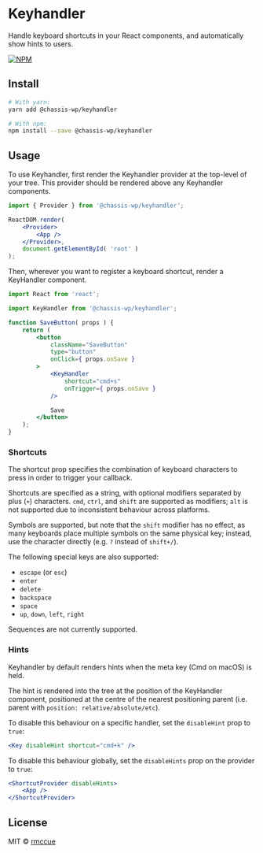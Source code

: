 # Keyhandler

Handle keyboard shortcuts in your React components, and automatically show hints to users.

[![NPM](https://img.shields.io/npm/v/@chassis-wp/keyhandler.svg)](https://www.npmjs.com/package/@chassis-wp/keyhandler)


## Install

```bash
# With yarn:
yarn add @chassis-wp/keyhandler

# With npm:
npm install --save @chassis-wp/keyhandler
```


## Usage

To use Keyhandler, first render the Keyhandler provider at the top-level of your tree. This provider should be rendered above any Keyhandler components.

```jsx
import { Provider } from '@chassis-wp/keyhandler';

ReactDOM.render(
	<Provider>
		<App />
	</Provider>,
	document.getElementById( 'root' )
);
```

Then, wherever you want to register a keyboard shortcut, render a KeyHandler component.

```jsx
import React from 'react';

import KeyHandler from '@chassis-wp/keyhandler';

function SaveButton( props ) {
	return (
		<button
			className="SaveButton"
			type="button"
			onClick={ props.onSave }
		>
			<KeyHandler
				shortcut="cmd+s"
				onTrigger={ props.onSave }
			/>

			Save
		</button>
	);
}
```

### Shortcuts

The shortcut prop specifies the combination of keyboard characters to press in order to trigger your callback.

Shortcuts are specified as a string, with optional modifiers separated by plus (`+`) characters. `cmd`, `ctrl`, and `shift` are supported as modifiers; `alt` is not supported due to inconsistent behaviour across platforms.

Symbols are supported, but note that the `shift` modifier has no effect, as many keyboards place multiple symbols on the same physical key; instead, use the character directly (e.g. `?` instead of `shift+/`).

The following special keys are also supported:

* `escape` (or `esc`)
* `enter`
* `delete`
* `backspace`
* `space`
* `up`, `down`, `left`, `right`

Sequences are not currently supported.


### Hints

Keyhandler by default renders hints when the meta key (Cmd on macOS) is held.

The hint is rendered into the tree at the position of the KeyHandler component, positioned at the centre of the nearest positioning parent (i.e.  parent with `position: relative/absolute/etc`).

To disable this behaviour on a specific handler, set the `disableHint` prop to `true`:

```jsx
<Key disableHint shortcut="cmd+k" />
```

To disable this behaviour globally, set the `disableHints` prop on the provider to `true`:
```jsx
<ShortcutProvider disableHints>
	<App />
</ShortcutProvider>
```


## License

MIT © [rmccue](https://github.com/rmccue)

